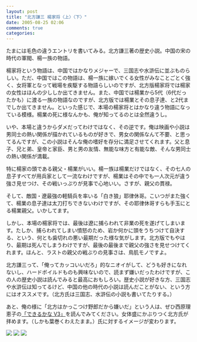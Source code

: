 ```yaml
---
layout: post
title: "北方謙三 楊家将〈上〉〈下〉"
date: 2005-08-25 02:06
comments: true
categories: 
---
```

<p class="entryBody">
たまには毛色の違うエントリを書いてみる。北方謙三著の歴史小説。中国の宋の時代の軍閥、楊一族の物語。
</p>

<p class="entryBody">
楊家将という物語は、中国ではかなりメジャーで、三国志や水滸伝に並ぶものらしい。ただ、中国ではこの物語は、楊一族に嫁いでくる女性がみなことごとく強く、女将軍となって戦場を疾駆する物語らしいのですが、北方版楊家将では楊家の女性はほんの少ししか出てきません。また、中国では楊業から5代（6代だったかも）に渡る一族の物語なのですが、北方版では楊業とその息子達、と2代までしか出てきません。といった感じで、本場の楊家将とはかなり違う物語になっている模様。楊業の死に様なんかも、俺が知ってるのとは全然違うし。
</p>

<p class="entryBody">
いや、本場と違うからダメだってわけではなく、その逆です。俺は映画や小説は男同士の熱い関係が描かれているものが好きで、男女の関係なんて不要、と思ってるんですが、この小説はそんな俺の嗜好を存分に満足させてくれます。父と息子、兄と弟、皇帝と家臣、男と男の友情、無能な味方と有能な敵、そんな男同士の熱い関係が満載。
</p>

<p class="entryBody">
特に楊家の頭である親父・楊業がいい。楊一族は楊業だけではなく、その七人の息子すべてが用兵家として一流なわけですが、楊業はその中でも一人次元が違う強さ見せつけ、その戦いっぷりが見事で心地いい。さすが、親父の貫禄。
</p>

<p class="entryBody">
そして、敵国・遼最強の軽騎兵を率いる「白き狼」耶律休哥。こいつがまた強くて、楊業の息子達は太刀打ちできないわけですが、その耶律休哥すらも手玉にとる楊業親父。いかしてます。
</p>

<p class="entryBody">
しかし、本場の楊家将では、最後は遼に捕らわれて非業の死を遂げてしまいます。たしか、捕らわれてしまい憤怒のため、岩か何かに頭をうちつけて自決する、という、何とも歯切れの悪い最期だった様な気がします。北方版でもやはり、最期は死んでしまうわけですが、最後の最後まで親父の強さを見せつけてくれます。ほんと、ラストの親父の戦ぶりの見事さは、鳥肌モノですよ。
</p>

<p class="entryBody">
北方謙三って、「俺ってカッコいいだろ」的なニオイがして、どうも好きになれないし、ハードボイルドものも興味ないので、読まず嫌いだったわけですが、この人の歴史小説は読んでみると最高におもしろい。歴史小説が好きな方、三国志や水滸伝は知ってるけど、中国の他の時代の小説は読んだことがない、という方にはオススメです。（北方氏は三国志、水滸伝の小説も書いてたりする。）
</p>

<p class="entryBody">
あと、俺の様に「北方はかっこつけ野郎だから嫌いだ」という人は、ぜひ西原理恵子の<a href="http://www.amazon.co.jp/exec/obidos/ASIN/4594042562/httshemizorg-22/ref=nosim" target="_blank">「できるかな V3」</a>を読んでみてください。女体盛にかぶりつく北方氏が拝めます。（しかも葉巻くわえたまま。）氏に対するイメージが変わります。
</p>

<p class="entryBody">
<a href="http://www.amazon.co.jp/exec/obidos/ASIN/4569632904/httshemizorg-22/ref=nosim" target="_blank"><img src="http://images.amazon.com/images/P/4569632904.09._SCTHUMBZZZ_.jpg" /></a>
<a href="http://www.amazon.co.jp/exec/obidos/ASIN/4569632912/httshemizorg-22/ref=nosim" target="_blank"><img src="http://images.amazon.com/images/P/4569632912.09._SCTHUMBZZZ_.jpg" /></a>
<a href="http://www.amazon.co.jp/exec/obidos/ASIN/4594042562/httshemizorg-22/ref=nosim" target="_blank"><img src="http://images.amazon.com/images/P/4594042562.09._SCTHUMBZZZ_.jpg" /></a>
</p>
